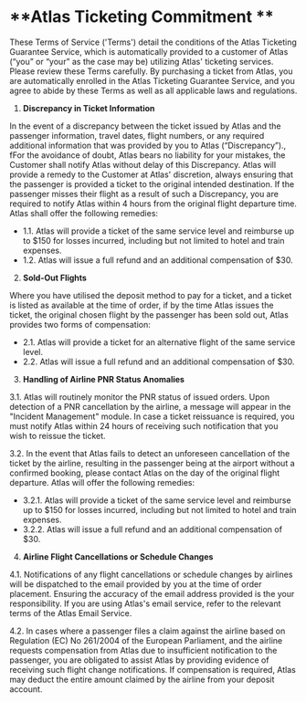 # **Atlas Ticketing Commitment ** 


These Terms of Service ('Terms') detail the conditions of the Atlas Ticketing Guarantee Service, which is automatically provided to a customer of Atlas (“you” or “your” as the case may be) utilizing Atlas' ticketing services. Please review these Terms carefully. By purchasing a ticket from Atlas, you are automatically enrolled in the Atlas Ticketing Guarantee Service, and you agree to abide by these Terms as well as all applicable laws and regulations.  

1. **Discrepancy in Ticket Information**
   
In the event of a discrepancy between the ticket issued by Atlas and the passenger information, travel dates, flight numbers, or any required additional information that was provided by you to Atlas (“Discrepancy”)., fFor the avoidance of doubt, Atlas bears no liability for your mistakes, the Customer shall notify Atlas without delay of this Discrepancy.  Atlas will provide a remedy to the Customer at Atlas' discretion, always ensuring that the passenger is provided a ticket to the original intended destination. If the passenger misses their flight as a result of such a Discrepancy, you are required to notify Atlas within 4 hours from the original flight departure time. Atlas shall offer the following remedies: 
- 1.1. Atlas will provide a ticket of the same service level and reimburse up to $150 for losses incurred, including but not limited to hotel and train expenses.
- 1.2. Atlas will issue a full refund and an additional compensation of $30. 

2. **Sold-Out Flights**
   
Where you have utilised the deposit method to pay for a ticket, and a ticket is listed as available at the time of order, if by the time Atlas issues the ticket, the original chosen flight by the passenger has been sold out, Atlas provides two forms of compensation: 
- 2.1. Atlas will provide a ticket for an alternative flight of the same service level.
- 2.2. Atlas will issue a full refund and an additional compensation of $30. 
    
3. **Handling of Airline PNR Status Anomalies**
   
3.1. Atlas will routinely monitor the PNR status of issued orders. Upon detection of  a PNR cancellation by the airline,  a message will appear in the "Incident Management" module. In case a ticket reissuance is required, you 
must notify Atlas within 24 hours of receiving such notification that you wish to reissue the ticket.
   
3.2. In the event that Atlas fails to detect an unforeseen cancellation of the ticket by the airline, resulting in the passenger being at the airport without a confirmed booking, please contact Atlas on the day of the original 
flight departure. Atlas will offer the following remedies:
- 3.2.1. Atlas will provide a ticket of the same service level and reimburse up to $150 for losses incurred, including but not limited to hotel and train expenses.
- 3.2.2. Atlas will issue a full refund and an additional compensation of $30. 
      
4. **Airline Flight Cancellations or Schedule Changes**
   
4.1. Notifications of any flight cancellations or schedule changes by airlines will be dispatched to the email provided by you at the time of order placement. Ensuring the accuracy of the email address provided is the your responsibility. If you are using Atlas's email service, refer to the relevant terms of the Atlas Email Service.
   
4.2. In cases where a passenger files a claim against the airline based on Regulation (EC) No 261/2004 of the European Parliament, and the airline requests compensation from Atlas due to insufficient notification to the passenger, you are obligated to assist Atlas by providing evidence of receiving such flight change notifications. If compensation is required, Atlas may deduct the entire amount claimed by the airline from your deposit account. 
